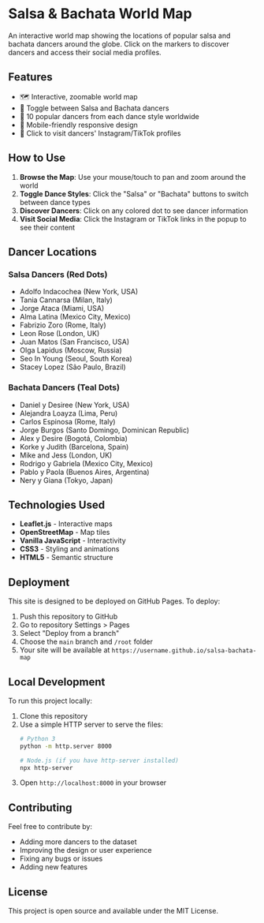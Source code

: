 # Salsa & Bachata World Map

An interactive world map showing the locations of popular salsa and bachata dancers around the globe. Click on the markers to discover dancers and access their social media profiles.

## Features

- 🗺️ Interactive, zoomable world map
- 💃 Toggle between Salsa and Bachata dancers
- 📍 10 popular dancers from each dance style worldwide
- 📱 Mobile-friendly responsive design
- 🔗 Click to visit dancers' Instagram/TikTok profiles

## How to Use

1. **Browse the Map**: Use your mouse/touch to pan and zoom around the world
2. **Toggle Dance Styles**: Click the "Salsa" or "Bachata" buttons to switch between dance types
3. **Discover Dancers**: Click on any colored dot to see dancer information
4. **Visit Social Media**: Click the Instagram or TikTok links in the popup to see their content

## Dancer Locations

### Salsa Dancers (Red Dots)
- Adolfo Indacochea (New York, USA)
- Tania Cannarsa (Milan, Italy)
- Jorge Ataca (Miami, USA)
- Alma Latina (Mexico City, Mexico)
- Fabrizio Zoro (Rome, Italy)
- Leon Rose (London, UK)
- Juan Matos (San Francisco, USA)
- Olga Lapidus (Moscow, Russia)
- Seo In Young (Seoul, South Korea)
- Stacey Lopez (São Paulo, Brazil)

### Bachata Dancers (Teal Dots)
- Daniel y Desiree (New York, USA)
- Alejandra Loayza (Lima, Peru)
- Carlos Espinosa (Rome, Italy)
- Jorge Burgos (Santo Domingo, Dominican Republic)
- Alex y Desire (Bogotá, Colombia)
- Korke y Judith (Barcelona, Spain)
- Mike and Jess (London, UK)
- Rodrigo y Gabriela (Mexico City, Mexico)
- Pablo y Paola (Buenos Aires, Argentina)
- Nery y Giana (Tokyo, Japan)

## Technologies Used

- **Leaflet.js** - Interactive maps
- **OpenStreetMap** - Map tiles
- **Vanilla JavaScript** - Interactivity
- **CSS3** - Styling and animations
- **HTML5** - Semantic structure

## Deployment

This site is designed to be deployed on GitHub Pages. To deploy:

1. Push this repository to GitHub
2. Go to repository Settings > Pages
3. Select "Deploy from a branch"
4. Choose the `main` branch and `/root` folder
5. Your site will be available at `https://username.github.io/salsa-bachata-map`

## Local Development

To run this project locally:

1. Clone this repository
2. Use a simple HTTP server to serve the files:
   ```bash
   # Python 3
   python -m http.server 8000

   # Node.js (if you have http-server installed)
   npx http-server
   ```
3. Open `http://localhost:8000` in your browser

## Contributing

Feel free to contribute by:
- Adding more dancers to the dataset
- Improving the design or user experience
- Fixing any bugs or issues
- Adding new features

## License

This project is open source and available under the MIT License.
